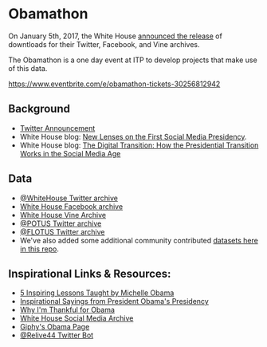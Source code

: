 # Obamathon

On January 5th, 2017, the White House [announced the release](https://twitter.com/WhiteHouse/status/817100956349374466) of downtloads for their Twitter, Facebook, and Vine archives.  

The Obamathon is a one day event at ITP to develop projects that make use of this data.

https://www.eventbrite.com/e/obamathon-tickets-30256812942

## Background

* [Twitter Announcement](https://twitter.com/WhiteHouse/status/817100956349374466)
* White House blog: [New Lenses on the First Social Media Presidency](https://www.whitehouse.gov/blog/2017/01/05/new-lenses-first-social-media-presidency).
* White House blog: [The Digital Transition: How the Presidential Transition Works in the Social Media Age](https://www.whitehouse.gov/blog/2016/10/31/digital-transition-how-presidential-transition-works-social-media-age)

## Data

* [@WhiteHouse Twitter archive](https://www.whitehouse.gov/sites/default/files/WhiteHouse111716.zip)
* [White House Facebook archive](https://www.dropbox.com/s/k0mgu8rf8cxjeoe/Approved_facebook-WhiteHouse-2016-12-13.zip?dl=0)
* [White House Vine Archive](https://www.dropbox.com/s/zetb2d5ohqmkjqo/VINE-WH-archive_1421922769494487040.zip?dl=0)
* [@POTUS Twitter archive](https://www.whitehouse.gov/sites/default/files/POTUS111716.zip)
* [@FLOTUS Twitter archive](https://www.whitehouse.gov/sites/default/files/FLOTUS111716.zip)
* We've also added some additional community contributed [datasets here in this repo](https://github.com/ITPNYU/Obamathon/tree/master/data).


## Inspirational Links & Resources:

* [5 Inspiring Lessons Taught by Michelle Obama](http://www.lifehack.org/322685/5-inspiring-lessons-taught-michelle-obama)
* [Inspirational Sayings from President Obama's Presidency](http://www.quotezine.com/barack-obama-quotes-the-15-most-inspirational-sayings-of-his-presidency/)
* [Why I'm Thankful for Obama]( http://www.forwardprogressives.com/10-reasons-im-thankful-barack-obama-president/)
* [White House Social Media Archive](http://obamawhitehouse.gov.archivesocial.com/)
* [Giphy's Obama Page](http://giphy.com/obama)
* [@Relive44 Twitter Bot](https://twitter.com/relive44)
